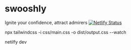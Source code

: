 # swooshly
Ignite your confidence, attract admirers
[![Netlify Status](https://api.netlify.com/api/v1/badges/070c0b01-8f69-4f22-84b1-ee5a2e7d8504/deploy-status)](https://app.netlify.com/sites/saberswoosh/deploys)


npx tailwindcss -i css/main.css -o dist/output.css --watch

netilfy dev